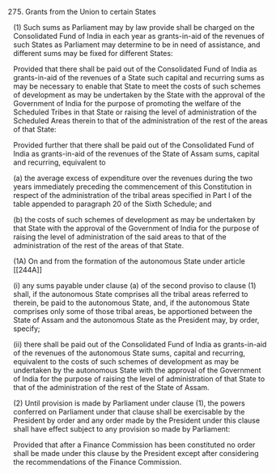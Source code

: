 275. Grants from the Union to certain States

(1) Such sums as Parliament may by law provide shall be charged on the Consolidated Fund of India in each year as grants-in-aid of the revenues of such States as Parliament may determine to be in need of assistance, and different sums may be fixed for different States:

Provided that there shall be paid out of the Consolidated Fund of India as grants-in-aid of the revenues of a State such capital and recurring sums as may be necessary to enable that State to meet the costs of such schemes of development as may be undertaken by the State with the approval of the Government of India for the purpose of promoting the welfare of the Scheduled Tribes in that State or raising the level of administration of the Scheduled Areas therein to that of the administration of the rest of the areas of that State:

Provided further that there shall be paid out of the Consolidated Fund of India as grants-in-aid of the revenues of the State of Assam sums, capital and recurring, equivalent to

(a) the average excess of expenditure over the revenues during the two years immediately preceding the commencement of this Constitution in respect of the administration of the tribal areas specified in Part I of the table appended to paragraph 20 of the Sixth Schedule; and

(b) the costs of such schemes of development as may be undertaken by that State with the approval of the Government of India for the purpose of raising the level of administration of the said areas to that of the administration of the rest of the areas of that State.

(1A) On and from the formation of the autonomous State under article [[244A]] 

(i) any sums payable under clause (a) of the second proviso to clause (1) shall, if the autonomous State comprises all the tribal areas referred to therein, be paid to the autonomous State, and, if the autonomous State comprises only some of those tribal areas, be apportioned between the State of Assam and the autonomous State as the President may, by order, specify;

(ii) there shall be paid out of the Consolidated Fund of India as grants-in-aid of the revenues of the autonomous State sums, capital and recurring, equivalent to the costs of such schemes of development as may be undertaken by the autonomous State with the approval of the Government of India for the purpose of raising the level of administration of that State to that of the administration of the rest of the State of Assam.

(2) Until provision is made by Parliament under clause (1), the powers conferred on Parliament under that clause shall be exercisable by the President by order and any order made by the President under this clause shall have effect subject to any provision so made by Parliament:

Provided that after a Finance Commission has been constituted no order shall be made under this clause by the President except after considering the recommendations of the Finance Commission.

